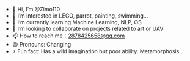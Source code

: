 - 👋 Hi, I’m @Zimo110
- 👀 I’m interested in LEGO, parrot, painting, swimming...
- 🌱 I’m currently learning Machine Learning, NLP, OS 
- 💞️ I’m looking to collaborate on projects related to art or UAV
- 📫 How to reach me：2878425658@qq.com
- 😄 Pronouns: Changing
- ⚡ Fun fact: Has a wild imagination but poor ability. Metamorphosis...

<!---
Zimo110/Zimo110 is a ✨ special ✨ repository because its `README.md` (this file) appears on your GitHub profile.
You can click the Preview link to take a look at your changes.
--->
